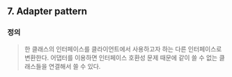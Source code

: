 ## 7. Adapter pattern

### 정의
> 한 클래스의 인터페이스를 클라이언트에서 사용하고자 하는 다른 인터페이스로 변환한다.
> 어댑터를 이용하면 인터페이스 호환성 문제 때문에 같이 쓸 수 없는 클래스들을 연결해서 쓸 수 있다.

